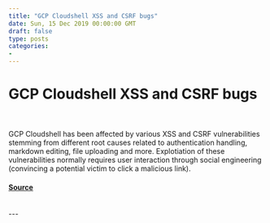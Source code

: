 ```yaml
---
title: "GCP Cloudshell XSS and CSRF bugs"
date: Sun, 15 Dec 2019 00:00:00 GMT
draft: false
type: posts
categories: 
- 
---
```

# GCP Cloudshell XSS and CSRF bugs

<br/>

<br/>
GCP Cloudshell has been affected by various XSS and CSRF vulnerabilities stemming from different root causes related to authentication handling, markdown editing, file uploading and more. Explotiation of these vulnerabilities normally requires user interaction through social engineering (convincing a potential victim to click a malicious link).

#### [Source](https://www.cloudvulndb.org/gcp-cloudshell-xss-csrf)

<br/>
---
